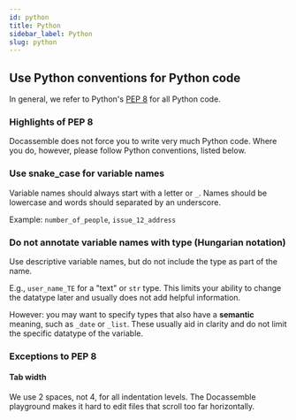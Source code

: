 ```yaml
---
id: python
title: Python
sidebar_label: Python
slug: python
---
```


## Use Python conventions for Python code

In general, we refer to Python's [PEP 8](https://www.python.org/dev/peps/pep-0008/) for all Python code.

### Highlights of PEP 8

Docassemble does not force you to write very much Python code. Where you do, however, please
follow Python conventions, listed below.

### Use snake_case for variable names

Variable names should always start with a letter or `_`. Names should be lowercase
and words should separated by an underscore.

Example: `number_of_people`, `issue_12_address`

### Do not annotate variable names with type (Hungarian notation)

Use descriptive variable names, but do not include the type as part of the name.

E.g., `user_name_TE` for a "text" or `str` type. This limits your ability to change
the datatype later and usually does not add helpful information.

However: you may want to specify types that also have a **semantic** meaning, such
as `_date` or `_list`. These usually aid in clarity and do not limit the specific
datatype of the variable.

### Exceptions to PEP 8

#### Tab width

We use 2 spaces, not 4, for all indentation levels. The Docassemble playground makes it hard to
edit files that scroll too far horizontally.
